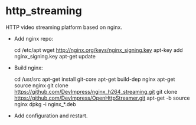 http_streaming
==============

HTTP video streaming platform based on nginx.

* Add nginx repo:

    cd /etc/apt
    wget http://nginx.org/keys/nginx_signing.key
    apt-key add nginx_signing.key
    apt-get update

* Build nginx:

    cd /usr/src
    apt-get install git-core
    apt-get build-dep nginx
    apt-get source nginx
    git clone https://github.com/DevImpress/nginx_h264_streaming.git
    git clone https://github.com/DevImpress/OpenHttpStreamer.git
    apt-get -b source nginx
    dpkg -i nginx_*.deb

* Add configuration and restart.